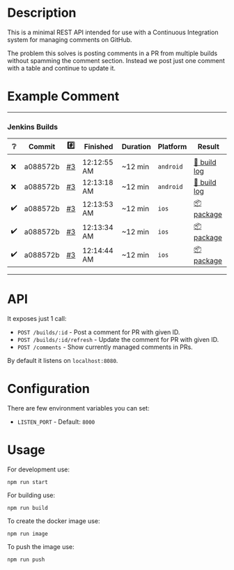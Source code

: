 # Description

This is a minimal REST API intended for use with a Continuous Integration system for managing comments on GitHub.

The problem this solves is posting comments in a PR from multiple builds without spamming the comment section. Instead we post just one comment with a table and continue to update it.

# Example Comment

---
### Jenkins Builds
| :grey_question: | Commit | :hash: | Finished | Duration | Platform | Result |
|-|-|-|-|-|-|-|
| | | | | | | |
| :x: | a088572b | [#3](https://google.pl) | 12:12:55 AM | ~12 min | `android` | [:page_facing_up: build log](https://google.plconsoleText) |
| :x: | a088572b | [#3](https://google.pl) | 12:13:18 AM | ~12 min | `android` | [:page_facing_up: build log](https://google.plconsoleText) |
| :heavy_check_mark: | a088572b | [#3](https://google.pl) | 12:13:53 AM | ~12 min | `ios` | [:package: package](https://google.pl) |
| :heavy_check_mark: | a088572b | [#3](https://google.pl) | 12:13:34 AM | ~12 min | `ios` | [:package: package](https://google.pl) |
| :heavy_check_mark: | a088572b | [#3](https://google.pl) | 12:14:44 AM | ~12 min | `ios` | [:package: package](https://google.pl) |
---

# API

It exposes just 1 call:

* `POST /builds/:id` - Post a comment for PR with given ID.
* `POST /builds/:id/refresh` - Update the comment for PR with given ID.
* `POST /comments` - Show currently managed comments in PRs.

By default it listens on `localhost:8080`.

# Configuration

There are few environment variables you can set:

* `LISTEN_PORT` - Default: `8000`

# Usage

For development use:
```
npm run start
```
For building use:
```
npm run build
```
To create the docker image use:
```
npm run image
```
To push the image use:
```
npm run push
```
